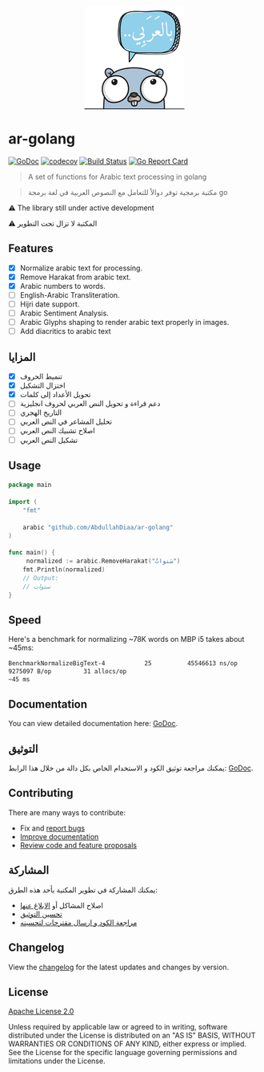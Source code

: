 <p align="center" width="100%">
     <img alt="Arabic tools for golang - حزمة أدوات للتعامل مع اللغة العربية في لغة go" src=".github/logo.png"> 
</p>

# ar-golang

[![GoDoc][godoc-image]][godoc-url]
[![codecov][codecov-image]][codecov-url]
[![Build Status][travis-image]][travis-url]
[![Go Report Card](https://goreportcard.com/badge/github.com/AbdullahDiaa/ar-golang)](https://goreportcard.com/report/github.com/AbdullahDiaa/ar-golang)

> A set of functions for Arabic text processing in golang

> مكتبة برمجية توفر دوالاً للتعامل مع النصوص العربية في لغة برمجة  go


⚠️ The library still under active development

⚠️ المكتبة لا تزال تحت التطوير


## Features

* [x] Normalize arabic text for processing.
* [x] Remove Harakat from arabic text.
* [x] Arabic numbers to words.
* [ ] English-Arabic Transliteration.
* [ ] Hijri date support.
* [ ] Arabic Sentiment Analysis.
* [ ] Arabic Glyphs shaping to render arabic text properly in images.
* [ ] Add diacritics to arabic text 

## المزايا

* [x] تنميط الحروف
* [x] اختزال التشكيل
* [x] تحويل الأعداد إلى كلمات
* [ ] دعم قراءة و تحويل النص العربي لحروف انجليزية
* [ ] التاريخ الهجري
* [ ] تحليل المشاعر في النص العربي
* [ ] اصلاح تشبيك النص العربي
* [ ] تشكيل النص العربي

## Usage

```go
package main

import (
	"fmt"

	arabic "github.com/AbdullahDiaa/ar-golang"
)

func main() {
     normalized := arabic.RemoveHarakat("سَنواتٌ")
	fmt.Println(normalized)
	// Output:
	// سنوات
}
```

## Speed
Here's a benchmark for normalizing ~78K words on MBP i5 takes about ~45ms:
```
BenchmarkNormalizeBigText-4           25          45546613 ns/op         9275097 B/op         31 allocs/op
~45 ms
```

## Documentation

You can view detailed documentation here: [GoDoc][godoc-url].

## التوثيق
يمكنك مراجعة توثيق الكود و الاستخدام الخاص بكل دالة من خلال هذا الرابط: [GoDoc][godoc-url].

## Contributing

There are many ways to contribute:
- Fix and [report bugs](https://github.com/AbdullahDiaa/ar-golang/issues/new)
- [Improve documentation](https://github.com/AbdullahDiaa/ar-golang/issues?q=is%3Aopen+label%3Adocumentation)
- [Review code and feature proposals](https://github.com/AbdullahDiaa/ar-golang/pulls)

## المشاركة
يمكنك المشاركة في تطوير المكتبة بأحد هذه الطرق:
- اصلاح المشاكل أو [الابلاغ عنها](https://github.com/AbdullahDiaa/ar-golang/issues/new)
- [تحسين التوثيق](https://github.com/AbdullahDiaa/ar-golang/issues?q=is%3Aopen+label%3Adocumentation)
- [مراجعة الكود و ارسال مقترحات لتحسينه](https://github.com/AbdullahDiaa/ar-golang/pulls)


## Changelog

View the [changelog](/CHANGELOG.md) for the latest updates and changes by
version.

## License

[Apache License 2.0][licence-url]

   Unless required by applicable law or agreed to in writing, software
   distributed under the License is distributed on an "AS IS" BASIS,
   WITHOUT WARRANTIES OR CONDITIONS OF ANY KIND, either express or implied.
   See the License for the specific language governing permissions and
   limitations under the License.


[codecov-image]: https://codecov.io/gh/AbdullahDiaa/ar-golang/branch/main/graph/badge.svg?token=2RS36L0KVL
[codecov-url]: https://codecov.io/gh/AbdullahDiaa/ar-golang
[travis-image]: https://travis-ci.com/AbdullahDiaa/ar-golang.svg?token=xpANNwyiLEp99ynBzKhp&branch=main
[travis-url]: https://travis-ci.com/AbdullahDiaa/ar-golang
[godoc-image]: https://godoc.org/github.com/AbdullahDiaa/ar-golang?status.svg
[godoc-url]: https://godoc.org/github.com/AbdullahDiaa/ar-golang
[licence-url]: https://github.com/AbdullahDiaa/ar-golang/blob/main/LICENSE